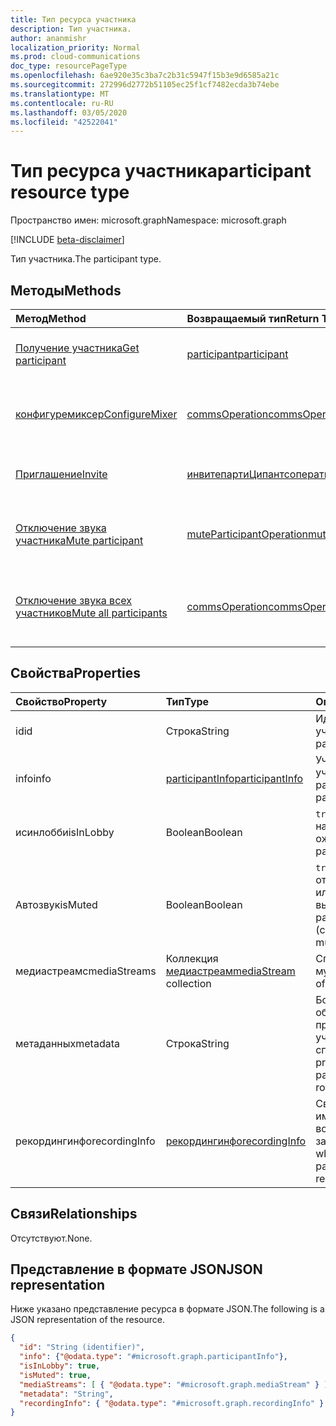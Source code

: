 ```yaml
---
title: Тип ресурса участника
description: Тип участника.
author: ananmishr
localization_priority: Normal
ms.prod: cloud-communications
doc_type: resourcePageType
ms.openlocfilehash: 6ae920e35c3ba7c2b31c5947f15b3e9d6585a21c
ms.sourcegitcommit: 272996d2772b51105ec25f1cf7482ecda3b74ebe
ms.translationtype: MT
ms.contentlocale: ru-RU
ms.lasthandoff: 03/05/2020
ms.locfileid: "42522041"
---
```

# <a name="participant-resource-type"></a><span data-ttu-id="1f25d-103">Тип ресурса участника</span><span class="sxs-lookup"><span data-stu-id="1f25d-103">participant resource type</span></span>

<span data-ttu-id="1f25d-104">Пространство имен: microsoft.graph</span><span class="sxs-lookup"><span data-stu-id="1f25d-104">Namespace: microsoft.graph</span></span>

[!INCLUDE [beta-disclaimer](../../includes/beta-disclaimer.md)]

<span data-ttu-id="1f25d-105">Тип участника.</span><span class="sxs-lookup"><span data-stu-id="1f25d-105">The participant type.</span></span>

## <a name="methods"></a><span data-ttu-id="1f25d-106">Методы</span><span class="sxs-lookup"><span data-stu-id="1f25d-106">Methods</span></span>

| <span data-ttu-id="1f25d-107">Метод</span><span class="sxs-lookup"><span data-stu-id="1f25d-107">Method</span></span>                                                 | <span data-ttu-id="1f25d-108">Возвращаемый тип</span><span class="sxs-lookup"><span data-stu-id="1f25d-108">Return Type</span></span>                                                 | <span data-ttu-id="1f25d-109">Описание</span><span class="sxs-lookup"><span data-stu-id="1f25d-109">Description</span></span>                                    |
|:-------------------------------------------------------|:------------------------------------------------------------|:-----------------------------------------------|
| [<span data-ttu-id="1f25d-110">Получение участника</span><span class="sxs-lookup"><span data-stu-id="1f25d-110">Get participant</span></span>](../api/participant-get.md)           | [<span data-ttu-id="1f25d-111">participant</span><span class="sxs-lookup"><span data-stu-id="1f25d-111">participant</span></span>](participant.md)                               | <span data-ttu-id="1f25d-112">Чтение свойств объекта **участника** .</span><span class="sxs-lookup"><span data-stu-id="1f25d-112">Read properties of the **participant** object.</span></span> |
| [<span data-ttu-id="1f25d-113">конфигуремиксер</span><span class="sxs-lookup"><span data-stu-id="1f25d-113">ConfigureMixer</span></span>](../api/participant-configuremixer.md) | [<span data-ttu-id="1f25d-114">commsOperation</span><span class="sxs-lookup"><span data-stu-id="1f25d-114">commsOperation</span></span>](commsoperation.md)                         | <span data-ttu-id="1f25d-115">Настройка микшера звука участника.</span><span class="sxs-lookup"><span data-stu-id="1f25d-115">Configure the participant audio mixer.</span></span>         |
| [<span data-ttu-id="1f25d-116">Приглашение</span><span class="sxs-lookup"><span data-stu-id="1f25d-116">Invite</span></span>](../api/participant-invite.md)                 | [<span data-ttu-id="1f25d-117">инвитепартиЦипантсоператион</span><span class="sxs-lookup"><span data-stu-id="1f25d-117">inviteParticipantsOperation</span></span>](../resources/inviteparticipantsoperation.md)                         | <span data-ttu-id="1f25d-118">Приглашение участника на звонок.</span><span class="sxs-lookup"><span data-stu-id="1f25d-118">Invite a participant to the call.</span></span>              |
| [<span data-ttu-id="1f25d-119">Отключение звука участника</span><span class="sxs-lookup"><span data-stu-id="1f25d-119">Mute participant</span></span>](../api/participant-mute.md)         | [<span data-ttu-id="1f25d-120">muteParticipantOperation</span><span class="sxs-lookup"><span data-stu-id="1f25d-120">muteParticipantOperation</span></span>](muteparticipantoperation.md)     | <span data-ttu-id="1f25d-121">Отключение выключения участника в вызове.</span><span class="sxs-lookup"><span data-stu-id="1f25d-121">Mute a participant in a call.</span></span>                  |
| [<span data-ttu-id="1f25d-122">Отключение звука всех участников</span><span class="sxs-lookup"><span data-stu-id="1f25d-122">Mute all participants</span></span>](../api/participant-muteall.md) | [<span data-ttu-id="1f25d-123">commsOperation</span><span class="sxs-lookup"><span data-stu-id="1f25d-123">commsOperation</span></span>](commsoperation.md) | <span data-ttu-id="1f25d-124">Отключение выключения всех участников собрания.</span><span class="sxs-lookup"><span data-stu-id="1f25d-124">Mute all the participants in the meeting.</span></span>      |

## <a name="properties"></a><span data-ttu-id="1f25d-125">Свойства</span><span class="sxs-lookup"><span data-stu-id="1f25d-125">Properties</span></span>

| <span data-ttu-id="1f25d-126">Свойство</span><span class="sxs-lookup"><span data-stu-id="1f25d-126">Property</span></span>             | <span data-ttu-id="1f25d-127">Тип</span><span class="sxs-lookup"><span data-stu-id="1f25d-127">Type</span></span>                                     | <span data-ttu-id="1f25d-128">Описание</span><span class="sxs-lookup"><span data-stu-id="1f25d-128">Description</span></span>                                                  |
| :------------------- | :--------------------------------------- | :------------------------------------------------------------|
| <span data-ttu-id="1f25d-129">id</span><span class="sxs-lookup"><span data-stu-id="1f25d-129">id</span></span>                   | <span data-ttu-id="1f25d-130">Строка</span><span class="sxs-lookup"><span data-stu-id="1f25d-130">String</span></span>                                   | <span data-ttu-id="1f25d-131">Идентификатор участника.</span><span class="sxs-lookup"><span data-stu-id="1f25d-131">The participant ID.</span></span>                                          |
| <span data-ttu-id="1f25d-132">info</span><span class="sxs-lookup"><span data-stu-id="1f25d-132">info</span></span>                 | [<span data-ttu-id="1f25d-133">participantInfo</span><span class="sxs-lookup"><span data-stu-id="1f25d-133">participantInfo</span></span>](participantinfo.md)    | <span data-ttu-id="1f25d-134">Участник участника.</span><span class="sxs-lookup"><span data-stu-id="1f25d-134">The participant of the participant.</span></span>                          |
| <span data-ttu-id="1f25d-135">исинлобби</span><span class="sxs-lookup"><span data-stu-id="1f25d-135">isInLobby</span></span>            | <span data-ttu-id="1f25d-136">Boolean</span><span class="sxs-lookup"><span data-stu-id="1f25d-136">Boolean</span></span>                                  | <span data-ttu-id="1f25d-137">`true`Если участник находится в "зале ожидания".</span><span class="sxs-lookup"><span data-stu-id="1f25d-137">`true` if the participant is in lobby.</span></span>                          |
| <span data-ttu-id="1f25d-138">Автозвук</span><span class="sxs-lookup"><span data-stu-id="1f25d-138">isMuted</span></span>              | <span data-ttu-id="1f25d-139">Boolean</span><span class="sxs-lookup"><span data-stu-id="1f25d-139">Boolean</span></span>                                  | <span data-ttu-id="1f25d-140">`true`Если участник отключен (клиент или сервер выключен).</span><span class="sxs-lookup"><span data-stu-id="1f25d-140">`true` if the participant is muted (client or server muted).</span></span>    |
| <span data-ttu-id="1f25d-141">медиастреамс</span><span class="sxs-lookup"><span data-stu-id="1f25d-141">mediaStreams</span></span>         | <span data-ttu-id="1f25d-142">Коллекция [медиастреам](mediastream.md)</span><span class="sxs-lookup"><span data-stu-id="1f25d-142">[mediaStream](mediastream.md) collection</span></span> | <span data-ttu-id="1f25d-143">Список потоков мультимедиа.</span><span class="sxs-lookup"><span data-stu-id="1f25d-143">The list of media streams.</span></span>                                   |
| <span data-ttu-id="1f25d-144">метаданных</span><span class="sxs-lookup"><span data-stu-id="1f25d-144">metadata</span></span>             | <span data-ttu-id="1f25d-145">Строка</span><span class="sxs-lookup"><span data-stu-id="1f25d-145">String</span></span>                                   | <span data-ttu-id="1f25d-146">Большой двоичный объект данных, предоставляемый участником в списке.</span><span class="sxs-lookup"><span data-stu-id="1f25d-146">A blob of data provided by the participant in the roster.</span></span>     |
| <span data-ttu-id="1f25d-147">рекордингинфо</span><span class="sxs-lookup"><span data-stu-id="1f25d-147">recordingInfo</span></span>        | [<span data-ttu-id="1f25d-148">рекордингинфо</span><span class="sxs-lookup"><span data-stu-id="1f25d-148">recordingInfo</span></span>](recordinginfo.md)        | <span data-ttu-id="1f25d-149">Сведения о том, имеет ли участник возможность записи.</span><span class="sxs-lookup"><span data-stu-id="1f25d-149">Information on whether the participant has recording capability.</span></span> |

## <a name="relationships"></a><span data-ttu-id="1f25d-150">Связи</span><span class="sxs-lookup"><span data-stu-id="1f25d-150">Relationships</span></span>
<span data-ttu-id="1f25d-151">Отсутствуют.</span><span class="sxs-lookup"><span data-stu-id="1f25d-151">None.</span></span>

## <a name="json-representation"></a><span data-ttu-id="1f25d-152">Представление в формате JSON</span><span class="sxs-lookup"><span data-stu-id="1f25d-152">JSON representation</span></span>

<span data-ttu-id="1f25d-153">Ниже указано представление ресурса в формате JSON.</span><span class="sxs-lookup"><span data-stu-id="1f25d-153">The following is a JSON representation of the resource.</span></span>

<!-- {
  "blockType": "resource",
  "optionalProperties": [

  ],
  "@odata.type": "microsoft.graph.participant"
}-->
```json
{
  "id": "String (identifier)",
  "info": {"@odata.type": "#microsoft.graph.participantInfo"},
  "isInLobby": true,
  "isMuted": true,
  "mediaStreams": [ { "@odata.type": "#microsoft.graph.mediaStream" } ],
  "metadata": "String",
  "recordingInfo": { "@odata.type": "#microsoft.graph.recordingInfo" }
}
```

<!-- uuid: 8fcb5dbc-d5aa-4681-8e31-b001d5168d79
2015-10-25 14:57:30 UTC -->
<!--
{
  "type": "#page.annotation",
  "description": "participant resource",
  "keywords": "",
  "section": "documentation",
  "tocPath": "",
  "suppressions": []
}
-->
